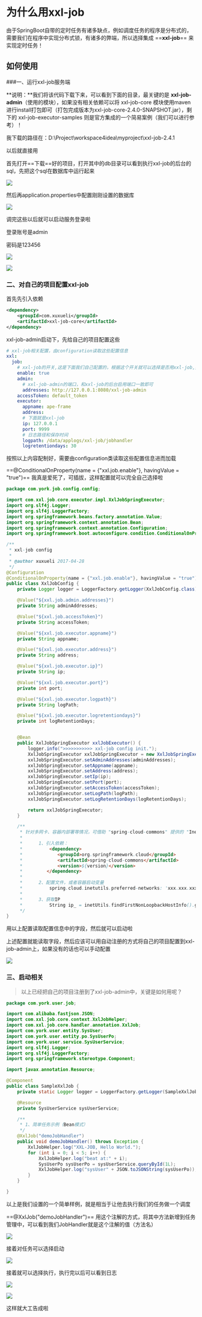 # 为什么用xxl-job

由于SpringBoot自带的定时任务有诸多缺点，例如调度任务的程序是分布式的，需要我们在程序中实现分布式锁，有诸多的弊端，所以选择集成 ==**xxl-job**== 来实现定时任务！

## 如何使用

###一、运行xxl-job服务端

**说明：**我们将该代码下载下来，可以看到下面的目录，最关键的是 **xxl-job-admin**（使用的模块），如果没有相关依赖可以将 xxl-job-core 模块使用maven进行install打包即可（打包完成版本为xxl-job-core-2.4.0-SNAPSHOT.jar），剩下的 xxl-job-executor-samples 则是官方集成的一个简易案例（我们可以进行参考）！

我下载的路径在：D:\Project\workspace4idea\myproject\xxl-job-2.4.1

以后就直接用

首先打开==下载==好的项目，打开其中的db目录可以看到执行xxl-job的后台的sql，先把这个sql在数据库中运行起来

![](https://york-blog-1327009977.cos.ap-nanjing.myqcloud.com//APE-FRAME%E8%84%9A%E6%89%8B%E6%9E%B6%E9%A1%B9%E7%9B%AE/xxl-job%E4%BD%BF%E7%94%A8%E4%B9%8B%E5%89%8D%E7%9A%84%E6%95%B0%E6%8D%AE%E5%BA%93%E6%93%8D%E4%BD%9C.jpg)

然后再application.properties中配置刚刚设置的数据库

![](https://york-blog-1327009977.cos.ap-nanjing.myqcloud.com//APE-FRAME%E8%84%9A%E6%89%8B%E6%9E%B6%E9%A1%B9%E7%9B%AE/%E9%85%8D%E7%BD%AE%E6%95%B0%E6%8D%AE%E5%BA%93.jpg)

调完这些以后就可以启动服务登录啦

登录账号是admin

密码是123456

![](https://york-blog-1327009977.cos.ap-nanjing.myqcloud.com//APE-FRAME%E8%84%9A%E6%89%8B%E6%9E%B6%E9%A1%B9%E7%9B%AE/%E5%A6%82%E4%BD%95%E8%BF%9B%E5%85%A5XXLJOB%E4%BB%BB%E5%8A%A1%E8%B0%83%E5%BA%A6%E4%B8%AD%E5%BF%83.jpg)

![](https://york-blog-1327009977.cos.ap-nanjing.myqcloud.com//APE-FRAME%E8%84%9A%E6%89%8B%E6%9E%B6%E9%A1%B9%E7%9B%AE/%E8%BF%9B%E5%85%A5%E4%BB%A5%E5%90%8E.jpg)

### 二、对自己的项目配置xxl-job

首先先引入依赖

```xml
<dependency>
    <groupId>com.xuxueli</groupId>
    <artifactId>xxl-job-core</artifactId>
</dependency>
```

xxl-job-admin启动下，先给自己的项目配置这些

```yml
# xxl-job相关配置，由configuration读取这些配置信息
xxl:
  job:
    # xxl-job的开关,这是下面我们自己配置的，根据这个开关就可以选择是否用xxl-job,突出了我们的可插拔式的好处
    enable: true
    admin:
      # xxl-job-admin的端口，和xxl-job的后台启用端口一致即可
      addresses: http://127.0.0.1:8080/xxl-job-admin
    accessToken: default_token
    executor:
      appname: ape-frame
      address:
      # 下面就是xxl-job
      ip: 127.0.0.1
      port: 9999
      # 日志路径和保存时间
      logpath: /data/applogs/xxl-job/jobhandler
      logretentiondays: 30
```

按照以上内容配制好，需要由configuration类读取这些配置信息进而加载

==@ConditionalOnProperty(name = {"xxl.job.enable"}, havingValue = "true")== 我真是爱死了，可插拔，这样配置就可以完全自己选择啦

```java
package com.york.job.config.config;

import com.xxl.job.core.executor.impl.XxlJobSpringExecutor;
import org.slf4j.Logger;
import org.slf4j.LoggerFactory;
import org.springframework.beans.factory.annotation.Value;
import org.springframework.context.annotation.Bean;
import org.springframework.context.annotation.Configuration;
import org.springframework.boot.autoconfigure.condition.ConditionalOnProperty;

/**
 * xxl-job config
 *
 * @author xuxueli 2017-04-28
 */
@Configuration
@ConditionalOnProperty(name = {"xxl.job.enable"}, havingValue = "true")
public class XxlJobConfig {
    private Logger logger = LoggerFactory.getLogger(XxlJobConfig.class);

    @Value("${xxl.job.admin.addresses}")
    private String adminAddresses;

    @Value("${xxl.job.accessToken}")
    private String accessToken;

    @Value("${xxl.job.executor.appname}")
    private String appname;

    @Value("${xxl.job.executor.address}")
    private String address;

    @Value("${xxl.job.executor.ip}")
    private String ip;

    @Value("${xxl.job.executor.port}")
    private int port;

    @Value("${xxl.job.executor.logpath}")
    private String logPath;

    @Value("${xxl.job.executor.logretentiondays}")
    private int logRetentionDays;


    @Bean
    public XxlJobSpringExecutor xxlJobExecutor() {
        logger.info(">>>>>>>>>>> xxl-job config init.");
        XxlJobSpringExecutor xxlJobSpringExecutor = new XxlJobSpringExecutor();
        xxlJobSpringExecutor.setAdminAddresses(adminAddresses);
        xxlJobSpringExecutor.setAppname(appname);
        xxlJobSpringExecutor.setAddress(address);
        xxlJobSpringExecutor.setIp(ip);
        xxlJobSpringExecutor.setPort(port);
        xxlJobSpringExecutor.setAccessToken(accessToken);
        xxlJobSpringExecutor.setLogPath(logPath);
        xxlJobSpringExecutor.setLogRetentionDays(logRetentionDays);

        return xxlJobSpringExecutor;
    }

    /**
     * 针对多网卡、容器内部署等情况，可借助 "spring-cloud-commons" 提供的 "InetUtils" 组件灵活定制注册IP；
     *
     *      1、引入依赖：
     *          <dependency>
     *             <groupId>org.springframework.cloud</groupId>
     *             <artifactId>spring-cloud-commons</artifactId>
     *             <version>${version}</version>
     *         </dependency>
     *
     *      2、配置文件，或者容器启动变量
     *          spring.cloud.inetutils.preferred-networks: 'xxx.xxx.xxx.'
     *
     *      3、获取IP
     *          String ip_ = inetUtils.findFirstNonLoopbackHostInfo().getIpAddress();
     */
}
```

用以上配置读取配置信息中的字段，然后就可以启动啦

上述配置就能读取字段，然后应该可以用自动注册的方式将自己的项目配置到xxl-job-admin上，如果没有的话也可以手动配置

![](https://york-blog-1327009977.cos.ap-nanjing.myqcloud.com//APE-FRAME%E8%84%9A%E6%89%8B%E6%9E%B6%E9%A1%B9%E7%9B%AE/%E6%89%8B%E5%8A%A8%E5%BD%95%E5%85%A5%E8%87%AA%E5%B7%B1%E7%9A%84%E9%A1%B9%E7%9B%AE.jpg)

### 三、启动相关

> 以上已经把自己的项目注册到了xxl-job-admin中，关键是如何用呢？

```java
package com.york.user.job;

import com.alibaba.fastjson.JSON;
import com.xxl.job.core.context.XxlJobHelper;
import com.xxl.job.core.handler.annotation.XxlJob;
import com.york.user.entity.SysUser;
import com.york.user.entity.po.SysUserPo;
import com.york.user.service.SysUserService;
import org.slf4j.Logger;
import org.slf4j.LoggerFactory;
import org.springframework.stereotype.Component;

import javax.annotation.Resource;

@Component
public class SampleXxlJob {
    private static Logger logger = LoggerFactory.getLogger(SampleXxlJob.class);

    @Resource
    private SysUserService sysUserService;

    /**
     * 1、简单任务示例（Bean模式）
     */
    @XxlJob("demoJobHandler")
    public void demoJobHandler() throws Exception {
        XxlJobHelper.log("XXL-JOB, Hello World.");
        for (int i = 0; i < 5; i++) {
            XxlJobHelper.log("beat at:" + i);
            SysUserPo sysUserPo = sysUserService.queryById(1L);
            XxlJobHelper.log("sysUser" + JSON.toJSONString(sysUserPo));
        }
    }

}
```

以上是我们设置的一个简单样例，就是相当于让他去执行我们的任务做一个调度

==@XxlJob("demoJobHandler")== 用这个注解的方式，将其中方法新增到任务管理中，可以看到我们JobHandler就是这个注解的值（方法名）

![](https://york-blog-1327009977.cos.ap-nanjing.myqcloud.com//APE-FRAME%E8%84%9A%E6%89%8B%E6%9E%B6%E9%A1%B9%E7%9B%AE/%E6%96%B0%E5%A2%9E%E4%BB%BB%E5%8A%A1.jpg)

接着对任务可以选择启动

![](https://york-blog-1327009977.cos.ap-nanjing.myqcloud.com//APE-FRAME%E8%84%9A%E6%89%8B%E6%9E%B6%E9%A1%B9%E7%9B%AE/%E5%AF%B9%E4%BB%BB%E5%8A%A1%E5%8F%AF%E4%BB%A5%E9%80%89%E6%8B%A9.jpg)

接着就可以选择执行，执行完以后可以看到日志

![](https://york-blog-1327009977.cos.ap-nanjing.myqcloud.com//APE-FRAME%E8%84%9A%E6%89%8B%E6%9E%B6%E9%A1%B9%E7%9B%AE/%E6%9F%A5%E7%9C%8B%E8%B0%83%E5%BA%A6%E6%97%A5%E5%BF%97.jpg)


![](https://york-blog-1327009977.cos.ap-nanjing.myqcloud.com//APE-FRAME%E8%84%9A%E6%89%8B%E6%9E%B6%E9%A1%B9%E7%9B%AE/%E8%BF%99%E9%87%8C%E5%8F%AF%E4%BB%A5%E7%9C%8B%E5%88%B0%E6%89%A7%E8%A1%8C%E6%97%A5%E5%BF%97.jpg)

这样就大工告成啦